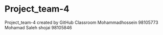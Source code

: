 # Project_team-4
Project_team-4 created by GitHub Classroom
Mohammadhossein 98105773
Mohamad Saleh shojai 98105846

